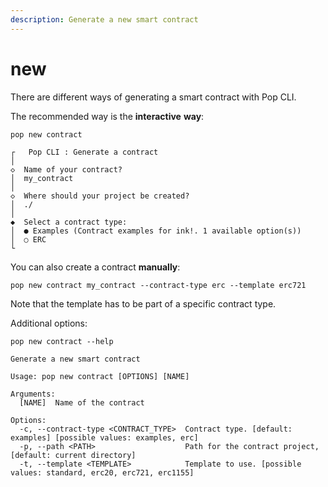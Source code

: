 ```yaml
---
description: Generate a new smart contract
---
```


# new

There are different ways of generating a smart contract with Pop CLI.

The recommended way is the **interactive** **way**:

```
pop new contract
```

```
┌   Pop CLI : Generate a contract
│
◇  Name of your contract?
│  my_contract
│
◇  Where should your project be created?
│  ./
│
◆  Select a contract type: 
│  ● Examples (Contract examples for ink!. 1 available option(s))
│  ○ ERC 
└  
```

You can also create a contract **manually**:

```
pop new contract my_contract --contract-type erc --template erc721
```

Note that the template has to be part of a specific contract type.



Additional options:

```
pop new contract --help

Generate a new smart contract

Usage: pop new contract [OPTIONS] [NAME]

Arguments:
  [NAME]  Name of the contract

Options:
  -c, --contract-type <CONTRACT_TYPE>  Contract type. [default: examples] [possible values: examples, erc]
  -p, --path <PATH>                    Path for the contract project, [default: current directory]
  -t, --template <TEMPLATE>            Template to use. [possible values: standard, erc20, erc721, erc1155]
```
